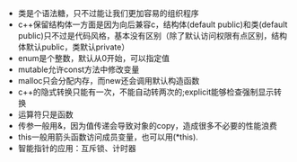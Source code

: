 - 类是个语法糖，只不过能让我们更加容易的组织程序
- c++保留结构体一方面是因为向后兼容c，结构体(default public)和类(default public)只不过是代码风格，基本没有区别（除了默认访问权限有点区别，结构体默认public，类默认private）
- enum是个整数，默认从0开始，可以指定值
- mutable允许const方法中修改变量
- malloc只会分配内存，而new还会调用默认构造函数
- c++的隐式转换只能有一次，不能自动转两次的;explicit能够检查强制显示转换
- 运算符只是函数
- 传参一般用&，因为值传递会导致对象的copy，造成很多不必要的性能浪费
- this一般用箭头函数访问成员变量，也可以用(*this).
- 智能指针的应用：互斥锁、计时器